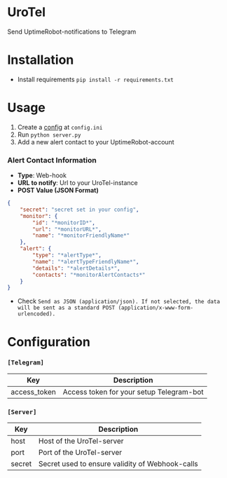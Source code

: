 UroTel
======
Send UptimeRobot-notifications to Telegram

Installation
============
* Install requirements `pip install -r requirements.txt`

Usage
=====
1. Create a [config](#Configuration) at `config.ini`
2. Run `python server.py`
3. Add a new alert contact to your UptimeRobot-account


### Alert Contact Information
* **Type**: Web-hook
* **URL to notify**: Url to your UroTel-instance
* **POST Value (JSON Format)**
```json
{
    "secret": "secret set in your config",
    "monitor": {
        "id": "*monitorID*",
        "url": "*monitorURL*",
        "name": "*monitorFriendlyName*"
    },
    "alert": {
        "type": "*alertType*",
        "name": "*alertTypeFriendlyName*",
        "details": "*alertDetails*",
        "contacts": "*monitorAlertContacts*"
    }
}
```
* Check `Send as JSON (application/json). If not selected, the data will be sent as a standard POST (application/x-www-form-urlencoded).`

Configuration
=============
### `[Telegram]`
|Key|Description|
|-|-|
|access_token|Access token for your setup Telegram-bot|

### `[Server]`
|Key|Description|
|-|-|
|host|Host of the UroTel-server|
|port|Port of the UroTel-server|
|secret|Secret used to ensure validity of Webhook-calls|
